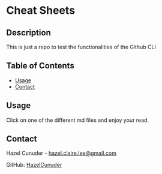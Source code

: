 # Cheat Sheets

## Description

This is just a repo to test the functionalities of the Github CLI

## Table of Contents

- [Usage](#usage)
- [Contact](#contact)

## Usage

Click on one of the different md files and enjoy your read.

## Contact

Hazel Cunuder - [hazel.claire.lee@gmail.com](mailto:hazel.claire.lee@gmail.com)

GitHub: [HazelCunuder](https://github.com/HazelCunuder)
